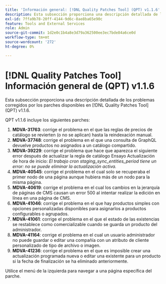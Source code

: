 ```yaml
---
title: 'Información general: [!DNL Quality Patches Tool] (QPT) v1.1.6'
description: Esta subsección proporciona una descripción detallada de los problemas corregidos por los parches disponibles en [!DNL Quality Patches Tool] (QPT) v1.1.6.
exl-id: 7ffa9b78-20ff-4144-9d6c-8ae8ba65e90c
feature: Tools and External Services
role: Admin
source-git-commit: 1d2e0c1b4a8e3d79a362500ee3ec7bde84a6ce0d
workflow-type: tm+mt
source-wordcount: '272'
ht-degree: 0%

---
```


# [!DNL Quality Patches Tool] Información general de (QPT) v1.1.6

Esta subsección proporciona una descripción detallada de los problemas corregidos por los parches disponibles en [!DNL Quality Patches Tool] (QPT) v1.1.6.

QPT v1.1.6 incluye los siguientes parches:

1. **MDVA-31763**: corrige el problema en el que las reglas de precios de catálogo se revierten (o no se aplican) hasta la reindexación manual.
1. **MDVA-37748**: corrige el problema en el que una consulta de GraphQL devuelve productos no asignados a un catálogo compartido.
1. **MDVA-39229**: corrige el problema que hace que aparezca el siguiente error después de actualizar la regla de catálogo Ensayo Actualización de hora de inicio: *El trabajo cron staging_sync_entities_period tiene un error: no se puede eliminar la actualización activa.*
1. **MDVA-40545**: corrige el problema en el cual solo se recuperaba el primer nodo de una página aunque hubiera más de un nodo para la misma página.
1. **MDVA-40619**: corrige el problema en el cual los cambios en la jerarquía de páginas de CMS causan un error 500 al intentar realizar la edición en línea en una página de CMS.
1. **MDVA-41046**: corrige el problema en el que hay productos simples con opciones personalizadas disponibles para asignarlos a productos configurables o agrupados.
1. **MDVA-41061**: corrige el problema en el que el estado de las existencias se restablece como comercializable cuando se guarda un producto del administrador.
1. **MDVA-41164**: corrige el problema en el cual un usuario administrador no puede guardar o editar una compañía con un atributo de cliente personalizado de tipo de archivo o imagen.
1. **MDVA-41236**: corrige el problema en el que es imposible crear una actualización programada nueva o editar una existente para un producto si la fecha de finalización se ha eliminado anteriormente.

Utilice el menú de la izquierda para navegar a una página específica del parche.
